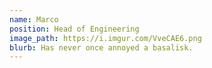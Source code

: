 ```yaml
---
name: Marco
position: Head of Engineering
image_path: https://i.imgur.com/VveCAE6.png
blurb: Has never once annoyed a basalisk.
---
```

